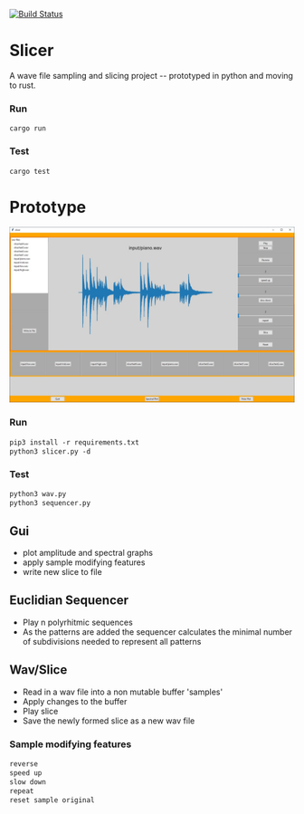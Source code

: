 [![Build Status](https://travis-ci.com/jsuvajac/slicer.svg?branch=master)](https://travis-ci.com/jsuvajac/slicer)
# Slicer
A wave file sampling and slicing project --
prototyped in python and moving to rust.

### Run
    cargo run

### Test
    cargo test

# Prototype
![image](prototype/gui.jpg)

### Run
    pip3 install -r requirements.txt
    python3 slicer.py -d

### Test
    python3 wav.py
    python3 sequencer.py

## Gui
* plot amplitude and spectral graphs
* apply sample modifying features
* write new slice to file

## Euclidian Sequencer
* Play n polyrhitmic sequences
* As the patterns are added the sequencer calculates the minimal number of subdivisions needed to represent all patterns

## Wav/Slice
* Read in a wav file into a non mutable buffer 'samples'
* Apply changes to the buffer
* Play slice
* Save the newly formed slice as a new wav file

### Sample modifying features
    reverse
    speed up
    slow down
    repeat
    reset sample original
